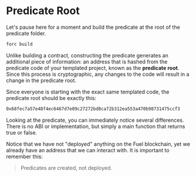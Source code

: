 
# Predicate Root

Let's pause here for a moment and build the predicate at the root of the predicate folder.



```sh
forc build
```

Unlike building a contract, constructing the predicate generates an additional piece of information: an address that is hashed from the predicate code of your templated project, known as the **predicate root**. Since this process is cryptographic, any changes to the code will result in a change in the predicate root.

Since everyone is starting with the exact same templated code, the predicate root should be exactly this:

```sh
0x68fec7a57e48f4ec6467d7e09c27272bd8ca72b312ea553a470b98731475ccf3
```

Looking at the predicate, you can immediately notice several differences. There is no ABI or implementation, but simply a main function that returns true or false.

<CodeImport
  file="../../examples/intro-to-predicates/predicate-template/src/main.sw"
  comment="all"
  commentType="//"
  lang="sway"
/>

Notice that we have not "deployed" anything on the Fuel blockchain, yet we already have an address that we can interact with. It is important to remember this:

> Predicates are created, not deployed.

